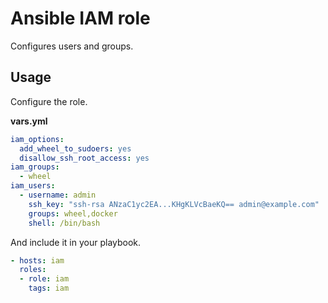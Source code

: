 # Ansible IAM role

Configures users and groups.

## Usage

Configure the role.

**vars.yml**

```yml
iam_options:
  add_wheel_to_sudoers: yes
  disallow_ssh_root_access: yes
iam_groups:
  - wheel
iam_users:
  - username: admin
    ssh_key: "ssh-rsa ANzaC1yc2EA...KHgKLVcBaeKQ== admin@example.com"
    groups: wheel,docker
    shell: /bin/bash
```

And include it in your playbook.

```yml
- hosts: iam
  roles:
  - role: iam
    tags: iam
```
